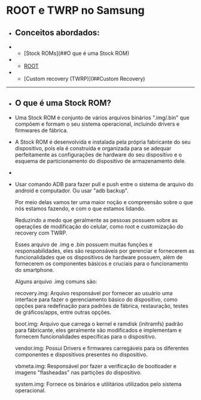 # ROOT e TWRP no Samsung
- ## Conceitos abordados:
- * [Stock ROMs](##O que é uma Stock ROM)
- * [ROOT](##ROOT)
- * [Custom recovery (TWRP)](##Custom Recovery)
- ---
- ## O que é uma Stock ROM?
- Uma Stock ROM é conjunto de vários arquivos binários ".img/.bin" que compõem e formam o seu sistema operacional, incluindo drivers e firmwares de fábrica.
- A Stock ROM é desenvolvida e instalada pela própria fabricante do seu dispositivo, pois ela é construida e organizada para se adequar perfeitamente as configurações de hardware do seu dispositivo e o esquema de particionamento do dispositivo de armazenamento dele.
-
- Usar comando ADB para fazer pull e push entre o sistema de arquivo do android e computador.
  Ou usar "adb backup".
  
  Por meio delas vamos ter uma maior noção e compreensão sobre o que nós estamos fazendo, e com o que estamos lidando.
  
  Reduzindo a medo que geralmente as pessoas possuem sobre as operações de modificação do celular, como root e customização do recovery com TWRP.
  
  
  Esses arquivo de .img e .bin possuem muitas funções e responsabilidades, eles são responsáveis por gerenciar e fornecerem as funcionalidades que os dispositivos de hardware possuem, além de fornecerem os componentes básicos e cruciais para o funcionamento do smartphone.
  
  Alguns arquivo .img comuns são:
  
  recovery.img: Arquivo responsável por fornecer ao usuário uma interface para fazer o gerenciamento básico do dispositivo, como opções para redefinação para padrões de fábrica, restauração, testes de gráficos/apps, entre outras opções.
  
  boot.img: Arquivo que carrega o kernel e ramdisk (initramfs) padrão para fábricante, eles geralmente são modificados e implementam e fornecem funcionalidades específicas para o dispositivo.
  
  vendor.img: Possui Drivers e firmwares carregáveis para os diferentes componentes e dispositivos presentes no dispositivo.
  
  vbmeta.img: Responsável por fazer a verificação de bootloader e imagens "flasheadas" nas partições do dispositivo.
  
  system.img: Fornece os binários e utilitários utilizados pelo sistema operacional.